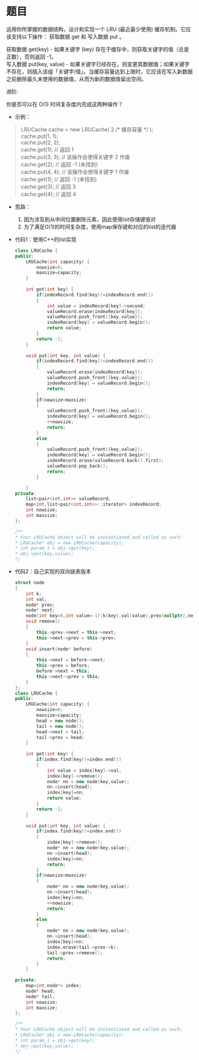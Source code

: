 # 题目
运用你所掌握的数据结构，设计和实现一个  LRU (最近最少使用) 缓存机制。它应该支持以下操作： 获取数据 get 和 写入数据 put 。

获取数据 get(key) - 如果关键字 (key) 存在于缓存中，则获取关键字的值（总是正数），否则返回 -1。<br>
写入数据 put(key, value) - 如果关键字已经存在，则变更其数据值；如果关键字不存在，则插入该组「关键字/值」。当缓存容量达到上限时，它应该在写入新数据之前删除最久未使用的数据值，从而为新的数据值留出空间。

进阶:

你是否可以在 O(1) 时间复杂度内完成这两种操作？
* 示例：

>LRUCache cache = new LRUCache( 2 /* 缓存容量 */ );<br>
cache.put(1, 1);<br>
cache.put(2, 2);<br>
cache.get(1);       // 返回  1<br>
cache.put(3, 3);    // 该操作会使得关键字 2 作废<br>
cache.get(2);       // 返回 -1 (未找到)<br>
cache.put(4, 4);    // 该操作会使得关键字 1 作废<br>
cache.get(1);       // 返回 -1 (未找到)<br>
cache.get(3);       // 返回  3<br>
cache.get(4);       // 返回  4

* 思路：
    1. 因为涉及到从中间位置删除元素，因此使用lsit存储键值对
    2. 为了满足O(1)的时间复杂度，使用map保存键和对应的list的迭代器
   
* 代码1：使用C++的list实现
    ```C++
    class LRUCache {
    public:
        LRUCache(int capacity) {
            nowsize=0;
            maxsize=capacity;
        }
        
        int get(int key) {
            if(indexRecord.find(key)!=indexRecord.end())
            {
                int value = indexRecord[key]->second;
                valueRecord.erase(indexRecord[key]);
                valueRecord.push_front({key,value});
                indexRecord[key] = valueRecord.begin();
                return value;
            }
            return -1;
        }
        
        void put(int key, int value) {
            if(indexRecord.find(key)!=indexRecord.end())
            {
                valueRecord.erase(indexRecord[key]);
                valueRecord.push_front({key,value});
                indexRecord[key] = valueRecord.begin();
                return;
            }
            if(nowsize<maxsize)
            {
                valueRecord.push_front({key,value});
                indexRecord[key] = valueRecord.begin();
                ++nowsize;
                return;
            }
            else
            {
                valueRecord.push_front({key,value});
                indexRecord[key] = valueRecord.begin();
                indexRecord.erase(valueRecord.back().first);
                valueRecord.pop_back();
                return;
            }

        }
    private:
        list<pair<int,int>> valueRecord;
        map<int,list<pair<int,int>>::iterator> indexRecord;
        int nowsize;
        int maxsize;
    };

    /**
    * Your LRUCache object will be instantiated and called as such:
    * LRUCache* obj = new LRUCache(capacity);
    * int param_1 = obj->get(key);
    * obj->put(key,value);
    */
    ```
* 代码2：自己实现的双向链表版本
    ```C++
    struct node
    {
        int k;
        int val;
        node* prev;
        node* next;
        node(int key=0,int value=-1):k(key),val(value),prev(nullptr),next(nullptr){}
        void remove()
        {
            this->prev->next = this->next;
            this->next->prev = this->prev;
        }
        void insert(node* before)
        {
            this->next = before->next;
            this->prev = before;
            before->next = this;
            this->next->prev = this;
        }
    };
    class LRUCache {
    public:
        LRUCache(int capacity) {
            nowsize=0;
            maxsize=capacity;
            head = new node();
            tail = new node();
            head->next = tail;
            tail->prev = head;
        }
        
        int get(int key) {
            if(index.find(key)!=index.end())
            {
                int value = index[key]->val;
                index[key]->remove();
                node* nn = new node(key,value);
                nn->insert(head);
                index[key]=nn;
                return value;
            }
            return -1;
        }
        
        void put(int key, int value) {
            if(index.find(key)!=index.end())
            {
                index[key]->remove();
                node* nn = new node(key,value);
                nn->insert(head);
                index[key]=nn;
                return;
            }
            if(nowsize<maxsize)
            {
                node* nn = new node(key,value);
                nn->insert(head);
                index[key]=nn;
                ++nowsize;
                return;
            }
            else
            {
                node* nn = new node(key,value);
                nn->insert(head);
                index[key]=nn;
                index.erase(tail->prev->k);
                tail->prev->remove();
                return;
            }
        }

    private:
        map<int,node*> index;
        node* head;
        node* tail;
        int nowsize;
        int maxsize;
    };

    /**
    * Your LRUCache object will be instantiated and called as such:
    * LRUCache* obj = new LRUCache(capacity);
    * int param_1 = obj->get(key);
    * obj->put(key,value);
    */
    ```